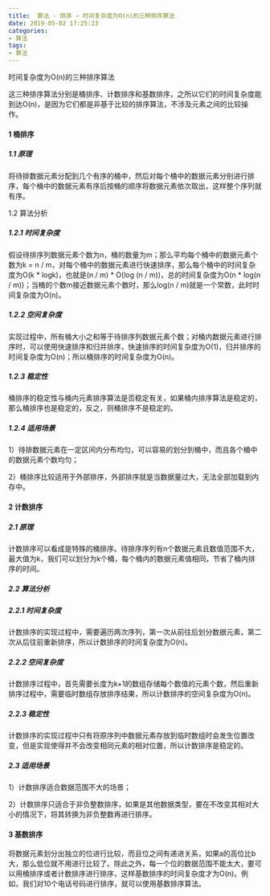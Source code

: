 ```yaml
---
title:  算法 - 排序 — 时间复杂度为O(n)的三种排序算法
date: 2019-05-02 17:25:23
categories:
- 算法
tags:
- 算法
---
```


时间复杂度为O(n)的三种排序算法
<!-- more -->

这三种排序算法分别是桶排序、计数排序和基数排序，之所以它们的时间复杂度能到达O(n)，是因为它们都是非基于比较的排序算法，不涉及元素之间的比较操作。


#### 1 桶排序

##### 1.1 原理

将待排数据元素分配到几个有序的桶中，然后对每个桶中的数据元素分别进行排序，每个桶中的数据元素有序后按桶的顺序将数据元素依次取出，这样整个序列就有序。

1.2 算法分析

##### 1.2.1 时间复杂度

假设待排序列数据元素个数为n，桶的数量为m；那么平均每个桶中的数据元素个数为k = n / m，对每个桶中的数据元素进行快速排序，那么每个桶中的时间复杂度为O(k * logk)，也就是(n / m) * O(log (n / m))，总的时间复杂度为O(n * log(n / m))；当桶的个数m接近数据元素个数时，那么log(n / m)就是一个常数，此时时间复杂度为O(n)。

##### 1.2.2 空间复杂度

实现过程中，所有桶大小之和等于待排序列数据元素个数；对桶内数据元素进行排序时，可以使用快速排序和归并排序，快速排序的时间复杂度为O(1)，归并排序的时间复杂度为O(n)；所以桶排序的时间复杂度为O(n)。

##### 1.2.3 稳定性

桶排序的稳定性与桶内元素排序算法是否稳定有关，如果桶内排序算法是稳定的，那么桶排序也是稳定的，反之，则桶排序不是稳定的。

##### 1.2.4 适用场景

1）待排数据元素在一定区间内分布均匀，可以容易的划分到桶中，而且各个桶中的数据元素个数均匀；

2）桶排序比较适用于外部排序，外部排序就是当数据量过大，无法全部加载到内存中。

 

#### 2 计数排序

##### 2.1 原理

计数排序可以看成是特殊的桶排序。待排序序列有n个数据元素且数值范围不大，最大值为k，我们可以划分为k个桶，每个桶内的数据元素值相同，节省了桶内排序的时间。

##### 2.2 算法分析

##### 2.2.1 时间复杂度

计数排序的实现过程中，需要遍历两次序列，第一次从前往后划分数据元素，第二次从后往前重新排序，所以计数排序的时间复杂度为O(n)。

##### 2.2.2 空间复杂度

计数排序过程中，首先需要长度为k+1的数组存储每个数值的元素个数，然后重新排序过程中，需要临时数组存放排序结果，所以计数排序的空间复杂度为O(n)。

##### 2.2.3 稳定性

计数排序的实现过程中只有将原序列中数据元素存放到临时数组时会发生位置改变，但是实现使得并不会改变相同元素的相对位置，所以计数排序是稳定的。

##### 2.3 适用场景

1）计数排序适合数据范围不大的场景；

2）计数排序只适合于非负整数排序，如果是其他数据类型，要在不改变其相对大小的情况下，将其转换为非负整数再进行排序。

 

#### 3 基数排序

将数据元素划分出独立的位进行比较，而且位之间有递进关系，如果a的高位比b大，那么低位就不用进行比较了。除此之外，每一个位的数据范围不能太大，要可以用桶排序或者计数排序进行排序，这样基数排序的时间复杂度才为O(n)。例如，我们对10个电话号码进行排序，就可以使用基数排序算法。



